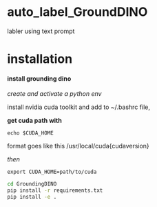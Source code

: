 # auto_label_GroundDINO
labler using text prompt 


# installation
#### install grounding dino

*create and activate a python env*

install nvidia cuda toolkit and add to ~/.bashrc file, <br>

**get cuda path with**

`echo $CUDA_HOME`

format goes like this /usr/local/cuda{cudaversion}

*then*

`export CUDA_HOME=path/to/cuda`

```bash 
cd GroundingDINO
pip install -r requirements.txt
pip install -e .
```
